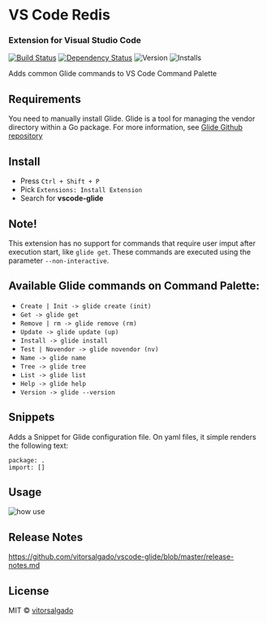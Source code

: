 # VS Code Redis
### Extension for Visual Studio Code 
[![Build Status](https://travis-ci.org/vitorsalgado/vscode-glide.svg?branch=master)](https://travis-ci.org/vitorsalgado/vscode-glide)
[![Dependency Status](https://david-dm.org/vitorsalgado/vscode-glide.svg)](https://david-dm.org/vitorsalgado/vscode-glide)
![Version](https://vsmarketplacebadge.apphb.com/version/vitorsalgado.vscode-glide.svg "Marketplace")
![Installs](https://vsmarketplacebadge.apphb.com/installs/vitorsalgado.vscode-glide.svg "Installs")

Adds common Glide commands to VS Code Command Palette

## Requirements
You need to manually install Glide. 
Glide is a tool for managing the vendor directory within a Go package. 
For more information, see [Glide Github repository](https://github.com/Masterminds/glide)

## Install
* Press `Ctrl + Shift + P`
* Pick  `Extensions: Install Extension`
* Search for **vscode-glide**

## Note!
This extension has no support for commands that require user imput after execution start, like `glide get`. 
These commands are executed using the parameter `--non-interactive`. 

## Available Glide commands on Command Palette:
* `Create | Init -> glide create (init)`
* `Get -> glide get`
* `Remove | rm -> glide remove (rm)`
* `Update -> glide update (up)`
* `Install -> glide install`
* `Test | Novendor -> glide novendor (nv)`
* `Name -> glide name`
* `Tree -> glide tree`
* `List -> glide list`
* `Help -> glide help`
* `Version -> glide --version`

## Snippets
Adds a Snippet for Glide configuration file. On yaml files, it simple renders the following text:
```
package: .
import: []
```

## Usage
![how use](https://github.com/vitorsalgado/vscode-glide/raw/master/how-to.gif)

## Release Notes
https://github.com/vitorsalgado/vscode-glide/blob/master/release-notes.md


## License
MIT © [vitorsalgado](https://github.com/vitorsalgado)
